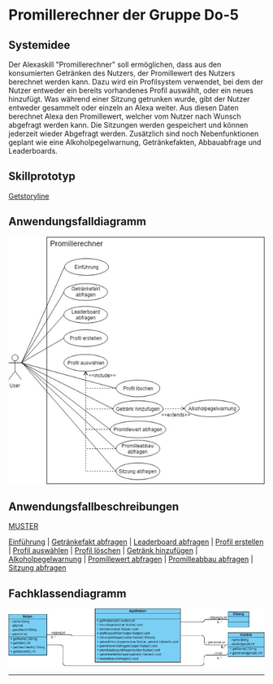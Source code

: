 # Promillerechner der Gruppe Do-5 <a name="introduction"></a>
## Systemidee
Der Alexaskill "Promillerechner" soll ermöglichen, dass aus den konsumierten Getränken des Nutzers, der Promillewert des Nutzers berechnet werden kann. Dazu wird ein Profilsystem verwendet, bei dem der Nutzer entweder ein bereits vorhandenes Profil auswählt, oder ein neues hinzufügt. Was während einer Sitzung getrunken wurde, gibt der Nutzer entweder gesammelt oder einzeln an Alexa weiter. Aus diesen Daten berechnet Alexa den Promillewert, welcher vom Nutzer nach Wunsch abgefragt werden kann. Die Sitzungen werden gespeichert und können jederzeit wieder Abgefragt werden. Zusätzlich sind noch Nebenfunktionen geplant wie eine Alkoholpegelwarnung, Getränkefakten, Abbauabfrage und Leaderboards.
## Skillprototyp
[Getstoryline](https://getstoryline.com/shared/projects/49c114f283e6027a6870f061a4b14bceabe540fc)
## Anwendungsfalldiagramm
![](https://github.com/sweIhm-ws2018-19/skillproject-do-5/blob/master/sprint%200/Anwendungsfalldiagramm%20Promillerechner.jpg?raw=true)
## Anwendungsfallbeschreibungen
[MUSTER](https://github.com/sweIhm-ws2018-19/skillproject-do-5/wiki/Muster)

[Einführung](Einführung) |
[Getränkefakt abfragen](Getränkefakt-abfragen) |
[Leaderboard abfragen](Leaderboard-abfragen) |
[Profil erstellen](Profil-erstellen) |
[Profil auswählen](Profil-auswählen) |
[Profil löschen](Profil-löschen) |
[Getränk hinzufügen](Getränk-hinzufügen) |
[Alkoholpegelwarnung](Alkoholpegelwarnung) |
[Promillewert abfragen](Promillewert-abfragen) |
[Promilleabbau abfragen](Promilleabbau-abfragen) |
[Sitzung abfragen](Sitzung-abfragen)
## Fachklassendiagramm
![](https://github.com/sweIhm-ws2018-19/skillproject-do-5/blob/master/sprint%200/Fachklassendiagramm.png)

---
